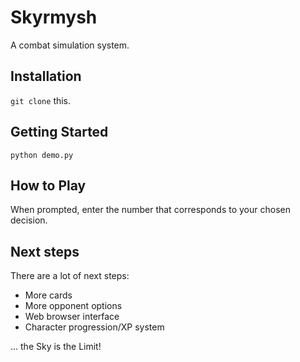 # Skyrmysh

A combat simulation system.

## Installation

`git clone` this.

## Getting Started

`python demo.py`

## How to Play

When prompted, enter the number that corresponds to your chosen decision.

## Next steps

There are a lot of next steps:

* More cards
* More opponent options
* Web browser interface
* Character progression/XP system

... the Sky is the Limit!
